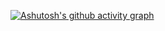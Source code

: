 [![Ashutosh's github activity graph](https://activity-graph.herokuapp.com/graph?username=mmaaaaz&bg_color=000040&color=0080ff&line=8000ff&point=ff8000&area=true&hide_border=true)](https://github.com/ashutosh00710/github-readme-activity-graph)
